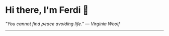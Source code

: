 <h1>Hi there, I'm Ferdi 👋</h1>

<p><em>
  "You cannot find peace avoiding life." — Virginia Woolf
</em></p>

---
